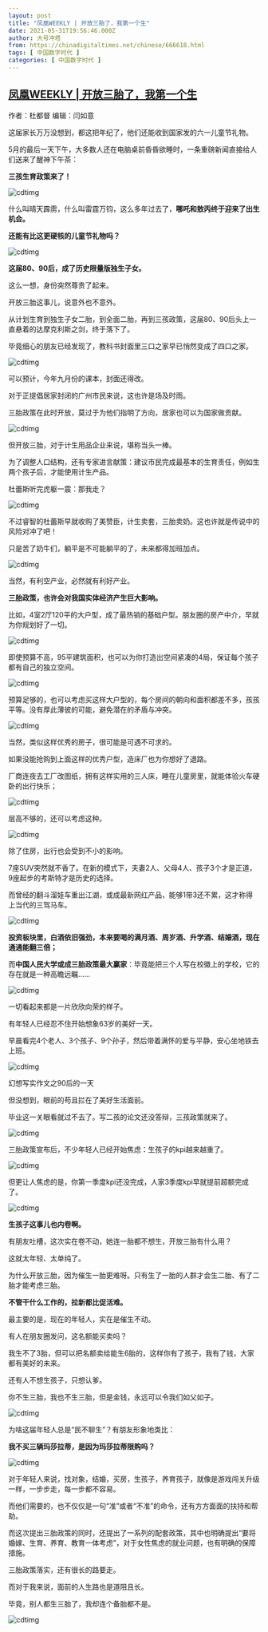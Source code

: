 ```yaml
---
layout: post
title: "凤凰WEEKLY | 开放三胎了，我第一个生"
date: 2021-05-31T19:56:46.000Z
author: 大号冲塔
from: https://chinadigitaltimes.net/chinese/666618.html
tags: [ 中国数字时代 ]
categories: [ 中国数字时代 ]
---
```

<!--1622491006000-->
[凤凰WEEKLY | 开放三胎了，我第一个生](https://chinadigitaltimes.net/chinese/666618.html)
------

<div>
<p>作者：杜都督  编辑：闫如意</p><p>这届家长万万没想到，都这把年纪了，他们还能收到国家发的六一儿童节礼物。</p><p>5月的最后一天下午，大多数人还在电脑桌前昏昏欲睡时，一条重磅新闻直接给人们送来了醒神下午茶：</p><p><strong>三孩生育政策来了！</strong></p><p><img src="https://chinadigitaltimes.net/chinese/files/2021/05/post-666618-60b53f814dbe0.png" alt="cdtimg" /></p><p>什么叫晴天霹雳，什么叫雷霆万钧，这么多年过去了，<strong>哪吒和敖丙终于迎来了出生机会。</strong></p><p><strong>还能有比这更硬核的儿童节礼物吗？</strong></p><p><img src="https://chinadigitaltimes.net/chinese/files/2021/05/post-666618-60b53f83a25dc.png" alt="cdtimg" /></p><p><strong>这届80、90后，成了历史限量版独生子女。</strong></p><p>这么一想，身份突然尊贵了起来。</p><p>开放三胎这事儿，说意外也不意外。</p><p>从计划生育到独生子女二胎，到全面二胎，再到三孩政策，这届80、90后头上一直悬着的达摩克利斯之剑，终于落下了。</p><p>毕竟细心的朋友已经发现了，教科书封面里三口之家早已悄然变成了四口之家。</p><p><img src="https://chinadigitaltimes.net/chinese/files/2021/05/post-666618-60b53f86a0308.png" alt="cdtimg" /></p><p>可以预计，今年九月份的课本，封面还得改。</p><p>对于正提倡居家封闭的广州市民来说，这也许是场及时雨。</p><p>三胎政策在此时开放，莫过于为他们指明了方向，居家也可以为国家做贡献。</p><p><img src="https://chinadigitaltimes.net/chinese/files/2021/05/post-666618-60b53f88c66bc.png" alt="cdtimg" /></p><p>但开放三胎，对于计生用品企业来说，堪称当头一棒。</p><p>为了调整人口结构，还有专家进言献策：建议市民完成最基本的生育责任，例如生两个孩子后，才能使用计生产品。</p><p>杜蕾斯听完虎躯一震：那我走？</p><p><img src="https://chinadigitaltimes.net/chinese/files/2021/05/post-666618-60b53f8aa70f8.png" alt="cdtimg" /></p><p>不过睿智的杜蕾斯早就收购了美赞臣，计生卖套，三胎卖奶。这也许就是传说中的风险对冲了吧！</p><p>只是苦了奶牛们，躺平是不可能躺平的了，未来都得加班加点。</p><p><img src="https://chinadigitaltimes.net/chinese/files/2021/05/post-666618-60b53f8c38387." alt="cdtimg" /></p><p>当然，有利空产业，必然就有利好产业。</p><p><strong>三胎政策，也许会对我国实体经济产生巨大影响。</strong></p><p>比如，4室2厅120平的大户型，成了最热销的基础户型。朋友圈的房产中介，早就为你规划好了一切。</p><p><img src="https://chinadigitaltimes.net/chinese/files/2021/05/post-666618-60b53f8dbd553." alt="cdtimg" /></p><p>即使预算不高，95平建筑面积，也可以为你打造出空间紧凑的4局，保证每个孩子都有自己的独立空间。</p><p><img src="https://chinadigitaltimes.net/chinese/files/2021/05/post-666618-60b53f905caad.png" alt="cdtimg" /></p><p>预算足够的，也可以考虑买这样大户型的，每个房间的朝向和面积都差不多，孩孩平等。没有厚此薄彼的可能，避免潜在的矛盾与冲突。</p><p><img src="https://chinadigitaltimes.net/chinese/files/2021/05/post-666618-60b53f935223c.png" alt="cdtimg" /></p><p>当然，类似这样优秀的房子，很可能是可遇不可求的。</p><p>如果没能抢购到上面这样的优秀户型，造床厂也为你想好了退路。</p><p>厂商连夜去工厂改图纸，拥有这样实用的三人床，睡在儿童房里，就能体验火车硬卧的出行快乐；</p><p><img src="https://chinadigitaltimes.net/chinese/files/2021/05/post-666618-60b53f95e2729.png" alt="cdtimg" /></p><p>层高不够的，还可以考虑这种。</p><p><img src="https://chinadigitaltimes.net/chinese/files/2021/05/post-666618-60b53f98898c4.png" alt="cdtimg" /></p><p>除了住房，出行也会受到不小的影响。</p><p>7座SUV突然就不香了。在新的模式下，夫妻2人、父母4人、孩子3个才是正道，9座起步的考斯特才是历史的选择。</p><p>而曾经的翻斗溜娃车重出江湖，或成最新网红产品，能够1带3还不累，这才称得上当代的三驾马车。</p><p><img src="https://chinadigitaltimes.net/chinese/files/2021/05/post-666618-60b53f9b3818b.png" alt="cdtimg" /></p><p><strong>投资板块里，白酒依旧强劲，本来要喝的满月酒、周岁酒、升学酒、结婚酒，现在通通能翻三倍；</strong></p><p>而<strong>中国人民大学或成三胎政策最大赢家</strong>：毕竟能把三个人写在校徽上的学校，它的存在就是一种高瞻远瞩……</p><p><img src="https://chinadigitaltimes.net/chinese/files/2021/05/post-666618-60b53f9d1472f." alt="cdtimg" /></p><p>一切看起来都是一片欣欣向荣的样子。</p><p>有年轻人已经忍不住开始想象63岁的美好一天。</p><p>早晨看完4个老人、3个孩子、9个孙子，然后带着满怀的爱与平静，安心坐地铁去上班。</p><p><img src="https://chinadigitaltimes.net/chinese/files/2021/05/post-666618-60b53f9f80aee.png" alt="cdtimg" /></p><div class="ts">幻想写实作文之90后的一天</div><p>但没想到，眼前的苟且拦在了美好生活面前。</p><p>毕业这一关眼看就过不去了。写二孩的论文还没答辩，三孩政策就来了。</p><p><img src="https://chinadigitaltimes.net/chinese/files/2021/05/post-666618-60b53fa25eedd.png" alt="cdtimg" /></p><p>三胎政策宣布后，不少年轻人已经开始焦虑：生孩子的kpi越来越重了。</p><p><img src="https://chinadigitaltimes.net/chinese/files/2021/05/post-666618-60b53fa546a45.png" alt="cdtimg" /></p><p>但更让人焦虑的是，你第一季度kpi还没完成，人家3季度kpi早就提前超额完成了。</p><p><img src="https://chinadigitaltimes.net/chinese/files/2021/05/post-666618-60b53fa7b6154.png" alt="cdtimg" /></p><p><strong>生孩子这事儿也内卷啊。</strong></p><p>有朋友吐槽，这次实在卷不动，她连一胎都不想生，开放三胎有什么用？</p><p>这就太年轻、太单纯了。</p><p>为什么开放三胎，因为催生一胎更难呀。只有生了一胎的人群才会生二胎、有了二胎才能考虑三胎。</p><p><strong>不管干什么工作的，拉新都比促活难。</strong></p><p>最主要的是，现在的年轻人，实在是催生不动。</p><p>有人在朋友圈发问，这名额能买卖吗？</p><p>我生不了3胎，但可以把名额卖给能生6胎的，这样你有了孩子，我有了钱，大家都有美好的未来。</p><p>还有人不想生孩子，只想认爹。</p><p>你不生三胎，我也不生三胎，但是金钱，永远可以令我们如父如子。</p><p><img src="https://chinadigitaltimes.net/chinese/files/2021/05/post-666618-60b53faa26a50.png" alt="cdtimg" /></p><p>为啥这届年轻人总是“民不聊生”？有朋友形象地类比：</p><p><strong>我不买三辆玛莎拉蒂，是因为玛莎拉蒂限购吗？</strong></p><p><img src="https://chinadigitaltimes.net/chinese/files/2021/05/post-666618-60b53fad02c76.png" alt="cdtimg" /></p><p>对于年轻人来说，找对象，结婚，买房，生孩子，养育孩子，就像是游戏闯关升级一样，一步步走，每一步都不容易。</p><p>而他们需要的，也不仅仅是一句“准”或者“不准”的命令，还有方方面面的扶持和帮助。</p><p>而这次提出三胎政策的同时，还提出了一系列的配套政策，其中也明确提出“要将婚嫁、生育、养育、教育一体考虑”，对于女性焦虑的就业问题，也有明确的保障措施。</p><p>三胎政策落实，还有很长的路要走。</p><p>而对于我来说，面前的人生路也是道阻且长。</p><p>毕竟，别人都生三胎了，我却连个备胎都不是。</p><p><img src="https://chinadigitaltimes.net/chinese/files/2021/05/post-666618-60b53faf7424f.png" alt="cdtimg" /></p>
</div>
